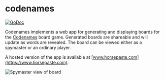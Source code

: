 # codenames

[![GoDoc](https://godoc.org/github.com/jbowens/codenames?status.svg)](https://godoc.org/github.com/jbowens/codenames)

Codenames implements a web app for generating and displaying boards for the <a href="https://en.wikipedia.org/wiki/Codenames_(board_game)">Codenames</a> board game. Generated boards are shareable and will update as words are revealed. The board can be viewed either as a spymaster or an ordinary player.

A hosted version of the app is available at [www.horsepaste.com](https://www.horsepaste.com).

![Spymaster view of board](https://raw.githubusercontent.com/jbowens/codenames/master/screenshot.png)
